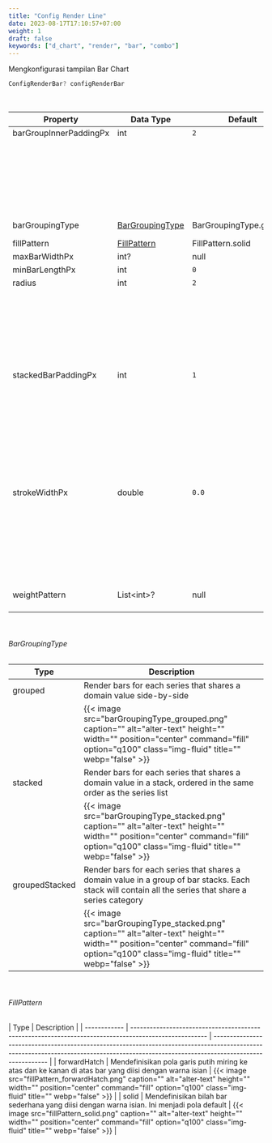 ```yaml
---
title: "Config Render Line"
date: 2023-08-17T17:10:57+07:00
weight: 1
draft: false
keywords: ["d_chart", "render", "bar", "combo"]
---
```


Mengkonfigurasi tampilan Bar Chart

```dart
ConfigRenderBar? configRenderBar
```

<br>

| Property               | Data Type                           | Default                 | Description                                                                                                                                                                           |
| ---------------------- | ----------------------------------- | ----------------------- | ------------------------------------------------------------------------------------------------------------------------------------------------------------------------------------- |
| barGroupInnerPaddingPx | int                                 | `2`                     | Distance between group                                                                                                                                                                |
|                        |                                     |                         | {{< image src="barGroupInnerPaddingPx.png" caption="" alt="alter-text" height="" width="" position="center" command="fill" option="q100" class="img-fluid" title=""  webp="false" >}} |
| barGroupingType        | [BarGroupingType](#bargroupingtype) | BarGroupingType.grouped | Defines how multiple series bars are rendered per domain                                                                                                                              |
| fillPattern            | [FillPattern](#fillpattern)         | FillPattern.solid       | Defines a pattern for the fill color                                                                                                                                                  |
| maxBarWidthPx          | int?                                | null                    | Maximum width of the bar                                                                                                                                                              |
| minBarLengthPx         | int                                 | `0`                     | Minimum bar                                                                                                                                                                           |
| radius                 | int                                 | `2`                     | Corner top left and top right                                                                                                                                                         |
|                        |                                     |                         | {{< image src="radius.png" caption="" alt="alter-text" height="" width="" position="center" command="fill" option="q100" class="img-fluid" title=""  webp="false" >}}                 |
| stackedBarPaddingPx    | int                                 | `1`                     | Padding between bar group stack. **barGroupingType** must be BarGroupingType.stacked or BarGroupingType.groupedStacked                                                                |
|                        |                                     |                         | {{< image src="stackedBarPaddingPx.png" caption="" alt="alter-text" height="" width="" position="center" command="fill" option="q100" class="img-fluid" title=""  webp="false" >}}    |
| strokeWidthPx          | double                              | `0.0`                   | Border bar, the color follows the color of the group so you need to set the **fillColor** property to make the border clearer                                                         |
|                        |                                     |                         | {{< image src="border.png" caption="" alt="alter-text" height="" width="" position="center" command="fill" option="q100" class="img-fluid" title=""  webp="false" >}}                 |
| weightPattern          | List\<int>?                         | null                    | Still not available to use, still monitoring to [community_chart_flutter]()                                                                                                           |

<br>

###### BarGroupingType

| Type           | Description                                                                                                                                                                            |
| -------------- | -------------------------------------------------------------------------------------------------------------------------------------------------------------------------------------- |
| grouped        | Render bars for each series that shares a domain value side-by-side                                                                                                                    |
|                | {{< image src="barGroupingType_grouped.png" caption="" alt="alter-text" height="" width="" position="center" command="fill" option="q100" class="img-fluid" title=""  webp="false" >}} |
| stacked        | Render bars for each series that shares a domain value in a stack, ordered in the same order as the series list                                                                        |
|                | {{< image src="barGroupingType_stacked.png" caption="" alt="alter-text" height="" width="" position="center" command="fill" option="q100" class="img-fluid" title=""  webp="false" >}} |
| groupedStacked | Render bars for each series that shares a domain value in a group of bar stacks. Each stack will contain all the series that share a series category                                   |
|                | {{< image src="barGroupingType_stacked.png" caption="" alt="alter-text" height="" width="" position="center" command="fill" option="q100" class="img-fluid" title=""  webp="false" >}} |

<br>

###### FillPattern

| Type         | Description                                                                                           |
| ------------ | ----------------------------------------------------------------------------------------------------- | --------------------------------------------------------------------------------------------------------------------------------------------------------------------------------------- |
| forwardHatch | Mendefinisikan pola garis putih miring ke atas dan ke kanan di atas bar yang diisi dengan warna isian | {{< image src="fillPattern_forwardHatch.png" caption="" alt="alter-text" height="" width="" position="center" command="fill" option="q100" class="img-fluid" title=""  webp="false" >}} |
| solid        | Mendefinisikan bilah bar sederhana yang diisi dengan warna isian. Ini menjadi pola default            | {{< image src="fillPattern_solid.png" caption="" alt="alter-text" height="" width="" position="center" command="fill" option="q100" class="img-fluid" title=""  webp="false" >}}        |

<br>
